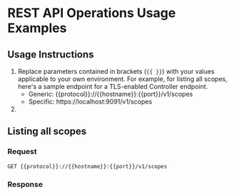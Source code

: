 # REST API Operations Usage Examples

## Usage Instructions

1. Replace parameters contained in brackets (`{{ }}`) with your values applicable to your own environment. For example, for listing all scopes, here's a sample endpoint for a TLS-enabled Controller endpoint.  
   * Generic: {{protocol}}://{{hostname}}:{{port}}/v1/scopes
   * Specific: https://localhost:9091/v1/scopes
2. 
   



## Listing all scopes

### Request

```
GET {{protocol}}://{{hostname}}:{{port}}/v1/scopes
```

### Response


